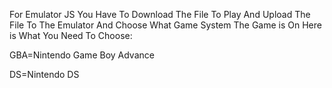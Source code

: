 For Emulator JS You Have To Download The File To Play And Upload The File To The Emulator And Choose What Game System The Game is On
Here is What You Need To Choose:

GBA=Nintendo Game Boy Advance

DS=Nintendo DS
